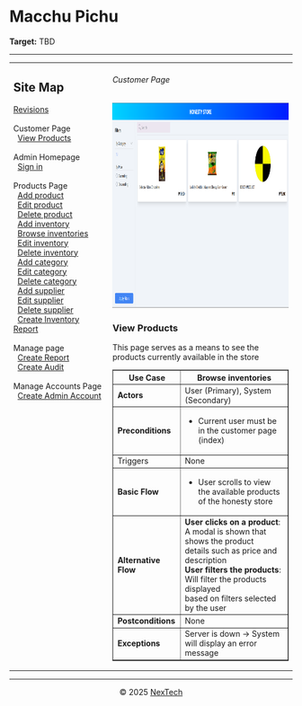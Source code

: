 # Macchu Pichu

**Target:** TBD

---

<table>
  <tr>
    <td valign="top" style="width: 35%;">
      <h2>Site Map</h2>
      <a href="../readme.md">Revisions</a><br><br>
      Customer Page<br>
            &nbsp;&nbsp;<a href="./view-products.md">View Products</a><br><br>     
      Admin Homepage<br>
      &nbsp;&nbsp;<a href="./sign-in.md">Sign in</a><br><br>
      Products Page<br>
      &nbsp;&nbsp;<a href="./add-product.md">Add product</a><br>
      &nbsp;&nbsp;<a href="./edit-product.md">Edit product</a><br>
      &nbsp;&nbsp;<a href="./delete-product.md">Delete product</a><br>
      &nbsp;&nbsp;<a href="./add-inventory.md">Add inventory</a><br>
      &nbsp;&nbsp;<a href="./browse-inventories.md">Browse inventories</a><br>
      &nbsp;&nbsp;<a href="./edit-inventory.md">Edit inventory</a><br>
      &nbsp;&nbsp;<a href="./delete-inventory.md">Delete inventory</a><br>
      &nbsp;&nbsp;<a href="./add-category.md">Add category</a><br>
      &nbsp;&nbsp;<a href="./edit-category.md">Edit category</a><br>
      &nbsp;&nbsp;<a href="./delete-category.md">Delete category</a><br>
      &nbsp;&nbsp;<a href="./add-supplier.md">Add supplier</a><br>
      &nbsp;&nbsp;<a href="./edit-supplier.md">Edit supplier</a><br>
      &nbsp;&nbsp;<a href="./delete-supplier.md">Delete supplier</a><br>
      &nbsp;&nbsp;<a href="./create-inventory-report.md">Create Inventory Report</a><br><br>
      Manage page<br>
      &nbsp;&nbsp;<a href="./create-report.md">Create Report</a><br>
      &nbsp;&nbsp;<a href="./create-audit.md">Create Audit</a><br><br>
      Manage Accounts Page<br>
      &nbsp;&nbsp;<a href="./create-admin-account.md">Create Admin Account</a><br><br>
    </td>
    <td valign="top" >
      <h6> Customer Page </h6>
        <img src = "./mock-ups/view-products.png" width='720' height='365'/>
      <h3>View Products</h3>
      <p>This page serves as a means to see the products currently available in the store</p>
      <table border="1">
        <tr>
          <th>Use Case</th>
          <th>Browse inventories</th>
        </tr>
        <tr>
          <td><b>Actors</b></td>
          <td>User (Primary), System (Secondary)</td>
        </tr>
        <tr>
          <td><b>Preconditions</b></td>
          <td>
          <ul>
              <li>Current user must be in the customer page (index)</li>
          </ul>
          </td>
        </tr>
        <tr>
          <td>Triggers</td>
          <td>None</td>
        </tr>
        <tr>
          <td><b>Basic Flow</b></td>
          <td>
            <ul>
                <li>User scrolls to view the available products of the honesty store</li>
            </ul>
          </td>
        </tr>
        <tr>
          <td><b>Alternative Flow</b></td>
          <td>
            <strong>User clicks on a product</strong>: A modal is shown that shows the product <br> details such as price and description<br>
            <strong>User filters the products</strong>: Will filter the products displayed <br> based on filters selected by the user 
          </td>
        </tr>
        <tr>
          <td><b>Postconditions</b></td>
          <td>
            None
          </td>
        </tr>
        <tr>
          <td><b>Exceptions</b></td>
          <td>Server is down → System will display an error message<br>
          </td>
        </tr>
        </table>
    </td>
  </tr>
</table>

---

<div align="center">
  © 2025 <a href="#">NexTech</a>
</div>
